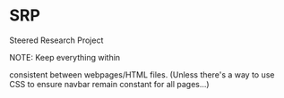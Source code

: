 # SRP
Steered Research Project

NOTE:
Keep everything within
<nav class="navbar navbar-expand-lg navbar-dark">
consistent between webpages/HTML files.
(Unless there's a way to use CSS to ensure navbar remain constant for all pages...)